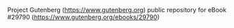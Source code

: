Project Gutenberg (https://www.gutenberg.org) public repository for eBook #29790 (https://www.gutenberg.org/ebooks/29790)
